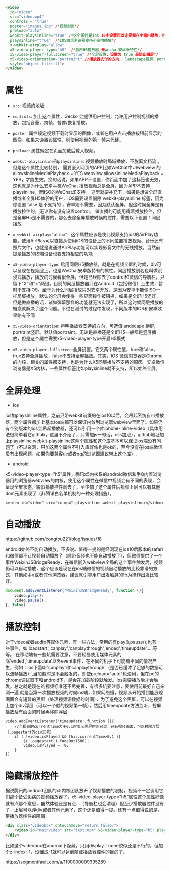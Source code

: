 
``` html
<video
  id="video" 
  src="video.mp4" 
  controls = "true"
  poster="images.jpg" /*视频封面*/
  preload="auto" 
  webkit-playsinline="true" /*这个属性是ios 10中设置可以让视频在小窗内播放，也就是不是全屏播放*/  
  playsinline="true"  /*IOS微信浏览器支持小窗内播放*/ 
  x-webkit-airplay="allow" 
  x5-video-player-type="h5"  /*启用H5播放器,是wechat安卓版特性*/
  x5-video-player-fullscreen="true" /*全屏设置，设置为 true 是防止横屏*/
  x5-video-orientation="portraint" //播放器支付的方向， landscape横屏，portraint竖屏，默认值为竖屏
  style="object-fit:fill">
</video>
```

# 属性

- `src`: 视频的地址

- `controls`: 加上这个属性，Gecko 会提供用户控制，允许用户控制视频的播放，包括音量，跨帧，暂停/恢复播放。

- `poster`: 属性规定视频下载时显示的图像，或者在用户点击播放按钮前显示的图像。如果未设置该属性，则使用视频的第一帧来代替。

- `preload`: 属性规定在页面加载后载入视频。

- `webkit-playsinline`和`playsinline`: 视频播放时局域播放，不脱离文档流 。但是这个属性比较特别， 需要嵌入网页的APP比如WeChat中UIwebview 的allowsInlineMediaPlayback = YES webview.allowsInlineMediaPlayback = YES，才能生效。换句话说，如果APP不设置，你页面中加了这标签也无效，这也就是为什么安卓手机WeChat 播放视频总是全屏，因为APP不支持playsinline，而ISO的WeChat却支持。
这里就要补充下，如果是想做全屏直播或者全屏H5体验的用户，IOS需要设置删除 webkit-playsinline 标签，因为你设置 false 是不支持的 ，安卓则不需要，因为默认全屏。但这时候全屏是有播放控件的，无论你有没有设置control。 做直播的可能用得着播放控件，但是全屏H5是不需要的，那么去除全屏播放时候的控件，需要以下设置：同层播放

- `x-webkit-airplay="allow"` : 这个属性应该是使此视频支持ios的AirPlay功能。使用AirPlay可以直接从使用iOS的设备上的不同位置播放视频、音乐还有照片文件，也就是说通过AirPlay功能可以实现影音文件的无线播放，当然前提是播放的终端设备也要支持相应的功能

- `x5-video-player-type`: 启用同层H5播放器，就是在视频全屏的时候，div可以呈现在视频层上，也是WeChat安卓版特有的属性。同层播放别名也叫做沉浸式播放，播放的时候看似全屏，但是已经除去了control和微信的导航栏，只留下"X"和"<"两键。目前的同层播放器只在Android（包括微信）上生效，暂时不支持iOS。至于为什么同层播放只对安卓开放，是因为安卓不能像ISO一样局域播放，默认的全屏会使得一些界面操作被阻拦，如果是全屏H5还好，但是做直播的话，诸如弹幕那样的功能就无法实现了，所以这时候同层播放的概念就解决了这个问题。不过在测试的过程中发现，不同版本的IOS和安卓效果略有不同

- `x5-video-orientation`: 声明播放器支持的方向，可选值landscape 横屏, portraint竖屏。默认值portraint。无论是直播还是全屏H5一般都是竖屏播放，但是这个属性需要x5-video-player-type开启H5模式

- `x5­-video­-player­-fullscreen`:全屏设置。它又两个属性值，ture和false，true支持全屏播放，false不支持全屏播放。其实，IOS 微信浏览器是Chrome的内核，相关的属性都支持，也是为什么X5同层播放不支持的原因。安卓微信浏览器是X5内核，一些属性标签比如playsinline就不支持，所以始终全屏。

# 全屏处理

- ios 

ios加playsinline属性，之前只带webkit前缀的在ios10以后，会吊起系统自带播放器，两个属性都加上基本ios端都可以保证内敛到浏览器webview里面了。如果仍有个别版本的ios会吊起播放器，还可以引用一个库iphone-inline-video（具体用法很简单看它github，这里不介绍了，只需加js一句话，css加点），github地址加上playsinline webkit-playsinline这两个属性和这个库基本可以保证ios端没有问题了（不过亲测，只加这两个属性不引入库好像也是ok的，至今没有在ios端微信没有出现问题，如果你要兼容uc或者qq的浏览器建议带上这个库）.

- android 

x5-video-player-type="h5"属性，腾讯x5内核系的android微信和手Q内置浏览器用的浏览器webview的内核，使用这个属性在微信中视频会有不同的表现，会呈现全屏状态，貌似播放控件剥去了，至少加了这个属性后视频上层可以有其他dom元素出现了（非腾讯白名单机制的一种处理措施）。


`<video id="video" src="xx.mp4" playsinline webkit-playsinline></video>`

# 自动播放

https://github.com/congtou221/blog/issues/18

android始终不能自动播放，不多说。值得一提的是经测现在ios10后版本的safari和微信都不让视频自动播放了（顺带音频也不能自动播放了），但微信提供了一个事件WeixinJSBridgeReady，在微信嵌入webview全局的这个事件触发后，视频仍可以自动播放，这个应该是现在在ios端微信的视频自动播放的比较靠谱的方式，其他如手q或者其他浏览器，建议就引导用户出发触屏的行为操作出发比较好。

``` js
document.addEventListener("WeixinJSBridgeReady", function (){ 
    video.play();
    video.pause();
}, false)
```

# 播放控制

对于video或者audio等媒体元素，有一些方法，常用的有play(),pause();也有一些事件，如'loadstart','canplay','canplaythrough','ended','timeupdate'.....等等。
在移动端有一些坑需要注意，不要轻易使用媒体元素的除'ended','timeupdate'以外event事件，在不同的机子上可能有不同的情况产生，例如：ios下监听'canplay'和'canplaythrough'（是否已缓冲了足够的数据可以流畅播放）,当加载时是不会触发的，即使preload="auto"也没用，但在pc的chrome调试器下和android下，是会在加载阶段就触发。ios需要播放后才会触发。总之就是现在的视频标准还不尽完善，有很多坑要注意，要使用前最好自己亲测一遍
就是当第一次播放视频的时候ios端，如果网络慢，视频从开始播到能展现画面会有短暂的黑屏（处理视频源数据的时间），为了避免这个黑屏，可以在视频上加个div浮层（可以一个假的视频第一帧），然后用timeupdate方法监听，视屏播放及有画面的时候再移除浮层

```
video.addEventListener('timeupdate',function (){
    //当视频的currentTime大于0.1时表示黑屏时间已过，已有视频画面，可以移除浮层（.pagestart的div元素）
    if ( !video.isPlayed && this.currentTime>0.1 ){
        $('.pagestart').fadeOut(500);
        video.isPlayed = !0;
    }
})

```

# 隐藏播放控件

据说腾讯的android团队的x5内核团队放开了视频播放的限制，视频不一定调用它们那个备受诟病的视频播放器了，x5-video-player-type="h5"属性这个属性好像就有点那个意思，虽然体验还是有点...（导航栏也会清理）但至少播放器控件没有了，上层可以浮div或者其他元素了，这个还是值得一提。还有一点值得说的是，带播放器控件的隐藏.

``` html
<div class="videobox" ontouchmove="return false;">
    <video id="mainvideo" src="test.mp4" x5-video-player-type="h5" playsinline webkit-playsinline></video>
</div>
```

比如这个videobox在android下隐藏，只用display：none貌似还是不行的，但加个z-index:-1，设置成-1就可以达到隐藏播放器控件的目的了。



https://segmentfault.com/a/1190000009395289